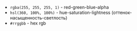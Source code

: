 * `rgba(255, 255, 255, 1)` - red-green-blue-alpha
* `hsl(360, 100%, 100%)` - hue-saturation-lightness (оттенок-насыщенность-светлость)
* `#rrggbb` - hex rgb 
